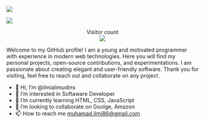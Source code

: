 ![](https://media0.giphy.com/media/3otPorWLQJq5GmHRtu/giphy.gif)

<a href=#><img src="contributions.svg"></a>

<p align="center"> 
  Visitor count<br>
  <img src="https://profile-counter.glitch.me/insolitum/count.svg" />
</p>

Welcome to my GitHub profile! I am a young and motivated programmer with experience in modern web technologies. Here you will find my personal projects, open-source contributions, and experimentations. I am passionate about creating elegant and user-friendly software. Thank you for visiting, feel free to reach out and collaborate on any project.

- 👋 Hi, I’m @ilmialimudins
- 👀 I’m interested in Softaware Developer
- 🌱 I’m currently learning HTML, CSS, JavaScript
- 💞️ I’m looking to collaborate on Goolge, Amazon
- 📫 How to reach me muhamad.ilmi86@gmail.com


<!---
ilmialimudins/ilmialimudins is a ✨ special ✨ repository because its `README.md` (this file) appears on your GitHub profile.
You can click the Preview link to take a look at your changes.
--->

